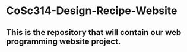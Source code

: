 # CoSc314-Design-Recipe-Website
## This is the repository that will contain our web programming website project.
